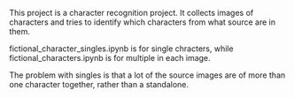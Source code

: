 This project is a character recognition project. It collects images of characters and tries to identify which characters from what source are in them. 

fictional_character_singles.ipynb is for single chracters, while fictional_characters.ipynb is for multiple in each image.

The problem with singles is that a lot of the source images are of more than one character together, rather than a standalone.